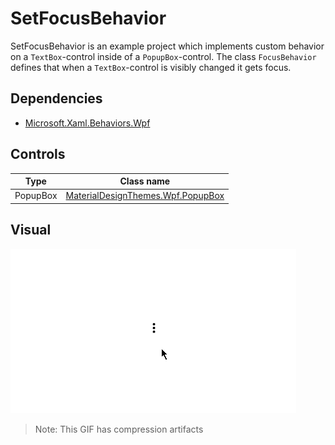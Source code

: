 ﻿# SetFocusBehavior

SetFocusBehavior is an example project which implements custom behavior on a `TextBox`-control inside of a `PopupBox`-control. 
The class `FocusBehavior` defines that when a `TextBox`-control is visibly changed it gets focus.

## Dependencies

* [Microsoft.Xaml.Behaviors.Wpf](https://www.nuget.org/packages/Microsoft.Xaml.Behaviors.Wpf/)

## Controls

|Type|Class name|
|----|----|
|PopupBox|[MaterialDesignThemes.Wpf.PopupBox](https://github.com/MaterialDesignInXAML/MaterialDesignInXamlToolkit/blob/master/MaterialDesignThemes.Wpf/PopupBox.cs)|

## Visual

![Animated GIF of project output](Assets/SetFocusBehavior.gif)
> Note: This GIF has compression artifacts
